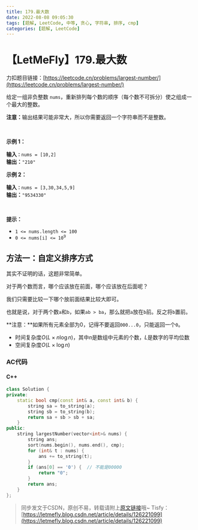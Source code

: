 ```yaml
---
title: 179.最大数
date: 2022-08-08 09:05:30
tags: [题解, LeetCode, 中等, 贪心, 字符串, 排序, cmp]
categories: [题解, LeetCode]
---
```


# 【LetMeFly】179.最大数

力扣题目链接：[https://leetcode.cn/problems/largest-number/](https://leetcode.cn/problems/largest-number/)

<p>给定一组非负整数 <code>nums</code>，重新排列每个数的顺序（每个数不可拆分）使之组成一个最大的整数。</p>

<p><strong>注意：</strong>输出结果可能非常大，所以你需要返回一个字符串而不是整数。</p>

<p>&nbsp;</p>

<p><strong>示例 1：</strong></p>

<pre>
<strong>输入<code>：</code></strong><code>nums = [10,2]</code>
<strong>输出：</strong><code>"210"</code></pre>

<p><strong>示例&nbsp;2：</strong></p>

<pre>
<strong>输入<code>：</code></strong><code>nums = [3,30,34,5,9]</code>
<strong>输出：</strong><code>"9534330"</code>
</pre>

<p>&nbsp;</p>

<p><strong>提示：</strong></p>

<ul>
	<li><code>1 &lt;= nums.length &lt;= 100</code></li>
	<li><code>0 &lt;= nums[i] &lt;= 10<sup>9</sup></code></li>
</ul>


    
## 方法一：自定义排序方式

其实不证明的话，这题非常简单。

对于两个数而言，哪个应该放在前面，哪个应该放在后面呢？

我们只需要比较一下哪个放前面结果比较大即可。

也就是说，对于两个数```a```和```b```，如果```ab > ba```，那么就把```a```放在```b```前。反之将```b```置前。

**注意：**如果所有元素全部为$0$，记得不要返回```000...0```，只能返回一个```0```。

+ 时间复杂度$O(L\times n\log n)$，其中$n$是数组中元素的个数，$L$是数字的平均位数
+ 空间复杂度$O(L\times\log n)$

### AC代码

#### C++

```cpp
class Solution {
private:
    static bool cmp(const int& a, const int& b) {
        string sa = to_string(a);
        string sb = to_string(b);
        return sa + sb > sb + sa;
    }
public:
    string largestNumber(vector<int>& nums) {
        string ans;
        sort(nums.begin(), nums.end(), cmp);
        for (int& t : nums) {
            ans += to_string(t);
        }
        if (ans[0] == '0') {  // 不能是00000
            return "0";
        }
        return ans;
    }
};
```

> 同步发文于CSDN，原创不易，转载请附上[原文链接](https://blog.letmefly.xyz/2022/08/08/LeetCode%200179.%E6%9C%80%E5%A4%A7%E6%95%B0/)哦~
> Tisfy：[https://letmefly.blog.csdn.net/article/details/126221099](https://letmefly.blog.csdn.net/article/details/126221099)
